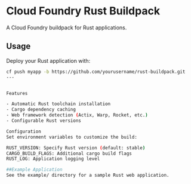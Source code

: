 # Cloud Foundry Rust Buildpack

A Cloud Foundry buildpack for Rust applications.

## Usage

Deploy your Rust application with:

```bash
cf push myapp -b https://github.com/yourusername/rust-buildpack.git
---


Features

- Automatic Rust toolchain installation
- Cargo dependency caching
- Web framework detection (Actix, Warp, Rocket, etc.)
- Configurable Rust versions

Configuration
Set environment variables to customize the build:

RUST_VERSION: Specify Rust version (default: stable)
CARGO_BUILD_FLAGS: Additional cargo build flags
RUST_LOG: Application logging level

##Example Application
See the example/ directory for a sample Rust web application.







